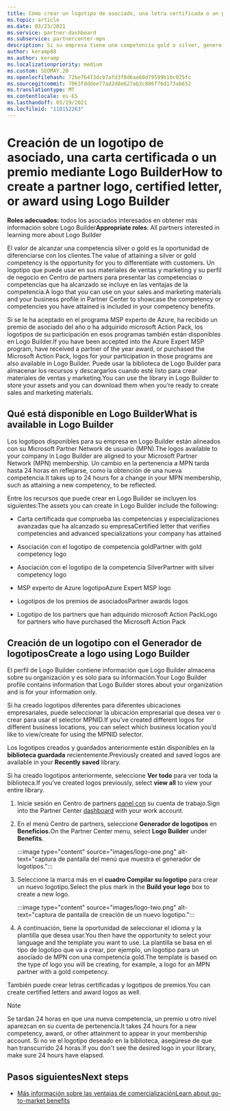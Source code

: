 ```yaml
---
title: Cómo crear un logotipo de asociado, una letra certificada o un premio mediante Logo Builder
ms.topic: article
ms.date: 03/23/2021
ms.service: partner-dashboard
ms.subservice: partnercenter-mpn
description: Si su empresa tiene una competencia gold o silver, genere un logotipo personalizado para su empresa o solicite una carta de verificación certificada personalizada mediante la herramienta Logo Builder en Centro de partners.
author: keramp88
ms.author: keramp
ms.localizationpriority: medium
ms.custom: SEOMAY.20
ms.openlocfilehash: 72be76473dcb7afd3f8d6ae60d79599b10c025fc
ms.sourcegitcommit: 7063fdddee77ad2d8e627ab3c806f76d173ab652
ms.translationtype: MT
ms.contentlocale: es-ES
ms.lasthandoff: 05/19/2021
ms.locfileid: "110152263"
---
```

# <a name="how-to-create-a-partner-logo-certified-letter-or-award-using-logo-builder"></a><span data-ttu-id="1e722-103">Creación de un logotipo de asociado, una carta certificada o un premio mediante Logo Builder</span><span class="sxs-lookup"><span data-stu-id="1e722-103">How to create a partner logo, certified letter, or award using Logo Builder</span></span>

<span data-ttu-id="1e722-104">**Roles adecuados:** todos los asociados interesados en obtener más información sobre Logo Builder</span><span class="sxs-lookup"><span data-stu-id="1e722-104">**Appropriate roles**: All partners interested in learning more about Logo Builder</span></span>

<span data-ttu-id="1e722-105">El valor de alcanzar una competencia silver o gold es la oportunidad de diferenciarse con los clientes.</span><span class="sxs-lookup"><span data-stu-id="1e722-105">The value of attaining a silver or gold competency is the opportunity for you to differentiate with customers.</span></span> <span data-ttu-id="1e722-106">Un logotipo que puede usar en sus materiales de ventas y marketing y su perfil de negocio en Centro de partners para presentar las competencias o competencias que ha alcanzado se incluye en las ventajas de la competencia.</span><span class="sxs-lookup"><span data-stu-id="1e722-106">A logo that you can use on your sales and marketing materials and your business profile in Partner Center to showcase the competency or competencies you have attained is included in your competency benefits.</span></span> 

<span data-ttu-id="1e722-107">Si se le ha aceptado en el programa MSP experto de Azure, ha recibido un premio de asociado del año o ha adquirido microsoft Action Pack, los logotipos de su participación en esos programas también están disponibles en Logo Builder.</span><span class="sxs-lookup"><span data-stu-id="1e722-107">If you have been accepted into the Azure Expert MSP program, have received a partner of the year award, or purchased the Microsoft Action Pack, logos for your participation in those programs are also available in Logo Builder.</span></span> <span data-ttu-id="1e722-108">Puede usar la biblioteca de Logo Builder para almacenar los recursos y descargarlos cuando esté listo para crear materiales de ventas y marketing.</span><span class="sxs-lookup"><span data-stu-id="1e722-108">You can use the library in Logo Builder to store your assets and you can download them when you’re ready to create sales and marketing materials.</span></span> 

## <a name="what-is-available-in-logo-builder"></a><span data-ttu-id="1e722-109">Qué está disponible en Logo Builder</span><span class="sxs-lookup"><span data-stu-id="1e722-109">What is available in Logo Builder</span></span>

<span data-ttu-id="1e722-110">Los logotipos disponibles para su empresa en Logo Builder están alineados con su Microsoft Partner Network de usuario (MPN).</span><span class="sxs-lookup"><span data-stu-id="1e722-110">The logos available to your company in Logo Builder are aligned to your Microsoft Partner Network (MPN) membership.</span></span> <span data-ttu-id="1e722-111">Un cambio en la pertenencia a MPN tarda hasta 24 horas en reflejarse, como la obtención de una nueva competencia.</span><span class="sxs-lookup"><span data-stu-id="1e722-111">It takes up to 24 hours for a change in your MPN membership, such as attaining a new competency, to be reflected.</span></span>

<span data-ttu-id="1e722-112">Entre los recursos que puede crear en Logo Builder se incluyen los siguientes:</span><span class="sxs-lookup"><span data-stu-id="1e722-112">The assets you can create in Logo Builder include the following:</span></span>

- <span data-ttu-id="1e722-113">Carta certificada que comprueba las competencias y especializaciones avanzadas que ha alcanzado su empresa</span><span class="sxs-lookup"><span data-stu-id="1e722-113">Certified letter that verifies competencies and advanced specializations your company has attained</span></span>

- <span data-ttu-id="1e722-114">Asociación con el logotipo de competencia gold</span><span class="sxs-lookup"><span data-stu-id="1e722-114">Partner with gold competency logo</span></span>

- <span data-ttu-id="1e722-115">Asociación con el logotipo de la competencia Silver</span><span class="sxs-lookup"><span data-stu-id="1e722-115">Partner with silver competency logo</span></span>

- <span data-ttu-id="1e722-116">MSP experto de Azure logotipo</span><span class="sxs-lookup"><span data-stu-id="1e722-116">Azure Expert MSP logo</span></span>

- <span data-ttu-id="1e722-117">Logotipos de los premios de asociados</span><span class="sxs-lookup"><span data-stu-id="1e722-117">Partner awards logos</span></span>

- <span data-ttu-id="1e722-118">Logotipo de los partners que han adquirido microsoft Action Pack</span><span class="sxs-lookup"><span data-stu-id="1e722-118">Logo for partners who have purchased the Microsoft Action Pack</span></span>

## <a name="create-a-logo-using-logo-builder"></a><span data-ttu-id="1e722-119">Creación de un logotipo con el Generador de logotipos</span><span class="sxs-lookup"><span data-stu-id="1e722-119">Create a logo using Logo Builder</span></span>

<span data-ttu-id="1e722-120">El perfil de Logo Builder contiene información que Logo Builder almacena sobre su organización y es solo para su información.</span><span class="sxs-lookup"><span data-stu-id="1e722-120">Your Logo Builder profile contains information that Logo Builder stores about your organization and is for your information only.</span></span>

<span data-ttu-id="1e722-121">Si ha creado logotipos diferentes para diferentes ubicaciones empresariales, puede seleccionar la ubicación empresarial que desea ver o crear para usar el selector MPNID.</span><span class="sxs-lookup"><span data-stu-id="1e722-121">If you’ve created different logos for different business locations, you can select which business location you’d like to view/create for using the MPNID selector.</span></span>

<span data-ttu-id="1e722-122">Los logotipos creados y guardados anteriormente están disponibles en la **biblioteca guardada** recientemente.</span><span class="sxs-lookup"><span data-stu-id="1e722-122">Previously created and saved logos are available in your **Recently saved** library.</span></span>

<span data-ttu-id="1e722-123">Si ha creado logotipos anteriormente, seleccione **Ver todo** para ver toda la biblioteca.</span><span class="sxs-lookup"><span data-stu-id="1e722-123">If you’ve created logos previously, select **view all** to view your entire library.</span></span>

1. <span data-ttu-id="1e722-124">Inicie sesión en Centro de partners [panel con](https://partner.microsoft.com/dashboard) su cuenta de trabajo.</span><span class="sxs-lookup"><span data-stu-id="1e722-124">Sign into the Partner Center [dashboard](https://partner.microsoft.com/dashboard) with your work account.</span></span>

1. <span data-ttu-id="1e722-125">En el menú Centro de partners, seleccione **Generador de logotipos** en **Beneficios.**</span><span class="sxs-lookup"><span data-stu-id="1e722-125">On the Partner Center menu, select **Logo Builder** under **Benefits**.</span></span>
 
   :::image type="content" source="images/logo-one.png" alt-text="captura de pantalla del menú que muestra el generador de logotipos.":::

3. <span data-ttu-id="1e722-127">Seleccione la marca más en el **cuadro Compilar su logotipo** para crear un nuevo logotipo.</span><span class="sxs-lookup"><span data-stu-id="1e722-127">Select the plus mark in the **Build your logo** box to create a new logo.</span></span>

   :::image type="content" source="images/logo-two.png" alt-text="captura de pantalla de creación de un nuevo logotipo.":::

4. <span data-ttu-id="1e722-129">A continuación, tiene la oportunidad de seleccionar el idioma y la plantilla que desea usar.</span><span class="sxs-lookup"><span data-stu-id="1e722-129">You then have the opportunity to select your language and the template you want to use.</span></span> <span data-ttu-id="1e722-130">La plantilla se basa en el tipo de logotipo que va a crear, por ejemplo, un logotipo para un asociado de MPN con una competencia gold.</span><span class="sxs-lookup"><span data-stu-id="1e722-130">The template is based on the type of logo you will be creating, for example, a logo for an MPN partner with a  gold competency.</span></span>

<span data-ttu-id="1e722-131">También puede crear letras certificadas y logotipos de premios.</span><span class="sxs-lookup"><span data-stu-id="1e722-131">You can create certified letters and award logos as well.</span></span>

>[!NOTE]
><span data-ttu-id="1e722-132">Se tardan 24 horas en que una nueva competencia, un premio u otro nivel aparezcan en su cuenta de pertenencia.</span><span class="sxs-lookup"><span data-stu-id="1e722-132">It takes 24 hours for a new competency, award, or other attainment to appear in your membership account.</span></span> <span data-ttu-id="1e722-133">Si no ve el logotipo deseado en la biblioteca, asegúrese de que han transcurrido 24 horas.</span><span class="sxs-lookup"><span data-stu-id="1e722-133">If you don't see the desired logo in your library, make sure 24 hours have elapsed.</span></span>

## <a name="next-steps"></a><span data-ttu-id="1e722-134">Pasos siguientes</span><span class="sxs-lookup"><span data-stu-id="1e722-134">Next steps</span></span>

- [<span data-ttu-id="1e722-135">Más información sobre las ventajas de comercialización</span><span class="sxs-lookup"><span data-stu-id="1e722-135">Learn about go-to-market benefits</span></span>](mpn-learn-about-go-to-market-benefits.md)
